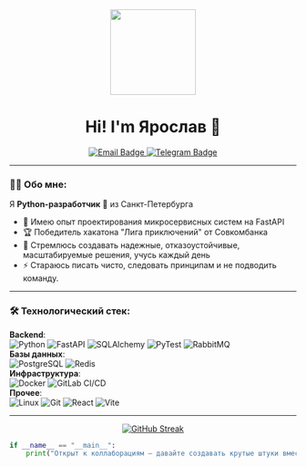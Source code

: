 <div align="center">
  <img src="https://media.giphy.com/media/WUlplcMpOCEmTGBtBW/giphy.gif" width="150">
  <h1>Hi! I'm Ярослав 👋</h1>
<!--   <a href="your-linkedin-URL">
    <img src="https://img.shields.io/badge/LinkedIn-blue?style=for-the-badge&logo=linkedin&logoColor=white" alt="LinkedIn Badge"/>
  </a> -->
  <a href="mailto:malinin.career@gmail.com">
    <img src="https://img.shields.io/badge/Email-white?style=for-the-badge&logo=gmail&logoColor=blue" alt="Email Badge"/>
  </a>
  <a href="https://t.me/malinincareer">
    <img src="https://img.shields.io/badge/Telegram-blue?style=for-the-badge&logo=telegram&logoColor=white" alt="Telegram Badge"/>
  </a>
  <div>
    <img src="https://komarev.com/ghpvc/?username=m4llinin&style=flat-square&color=blue" alt=""/>
  </div>
</div> 

---

### :man_technologist: Обо мне:  
Я <b>Python-разработчик</b> 🐍 из Санкт-Петербурга
- 🔭 Имею опыт проектирования микросервисных систем на FastAPI
- 🏆 Победитель хакатона "Лига приключений" от Совкомбанка
- 🤔 Стремлюсь создавать надежные, отказоустойчивые, масштабируемые решения, учусь каждый день
- ⚡ Стараюсь писать чисто, следовать принципам и не подводить команду.  

---

### 🛠 Технологический стек:  
**Backend**:  
![Python](https://img.shields.io/badge/Python-3776AB?style=for-the-badge&logo=python&logoColor=white)
![FastAPI](https://img.shields.io/badge/FastAPI-009688?style=for-the-badge&logo=fastapi&logoColor=white)
![SQLAlchemy](https://img.shields.io/badge/SQLAlchemy-D71F00?style=for-the-badge&logo=sqlalchemy)
![PyTest](https://img.shields.io/badge/PyTest-009688?style=for-the-badge&logo=pytest&logoColor=white)
![RabbitMQ](https://img.shields.io/badge/RabbitMQ-FF6600?style=for-the-badge&logo=rabbitmq&logoColor=white)  
**Базы данных**:  
![PostgreSQL](https://img.shields.io/badge/PostgreSQL-white?style=for-the-badge&logo=postgresql&logoColor=blue)
![Redis](https://img.shields.io/badge/Redis-orange?style=for-the-badge&logo=redis)  
**Инфраструктура**:  
![Docker](https://img.shields.io/badge/Docker-2496ED?style=for-the-badge&logo=docker&logoColor=white)
![GitLab CI/CD](https://img.shields.io/badge/GitLab_CI/CD-FCA121?style=for-the-badge&logo=gitlab)  
**Прочее**:  
![Linux](https://img.shields.io/badge/Linux-FCC624?style=for-the-badge&logo=linux&logoColor=white)
![Git](https://img.shields.io/badge/Git-black?style=for-the-badge&logo=git) 
![React](https://img.shields.io/badge/React-61DAFB?style=for-the-badge&logo=react&logoColor=white)
![Vite](https://img.shields.io/badge/vite-%23646CFF.svg?style=for-the-badge&logo=vite&logoColor=white)

---  
<div align="center">
  <a href="https://git.io/streak-stats">
    <img src="https://github-readme-streak-stats.herokuapp.com?user=m4llinin&theme=dracula&hide_border=true&border_radius=5&locale=ru&border=EB5454" alt="GitHub Streak" />
  </a>
</div>

```python
if __name__ == "__main__":
    print("Открыт к коллаборациям — давайте создавать крутые штуки вместе! 💻")
```

<!--
**m4llinin/m4llinin** is a ✨ _special_ ✨ repository because its `README.md` (this file) appears on your GitHub profile.

Here are some ideas to get you started:

- 🔭 I’m currently working on ...
- 🌱 I’m currently learning ...
- 👯 I’m looking to collaborate on ...
- 🤔 I’m looking for help with ...
- 💬 Ask me about ...
- 📫 How to reach me: ...
- 😄 Pronouns: ...
- ⚡ Fun fact: ...
-->
